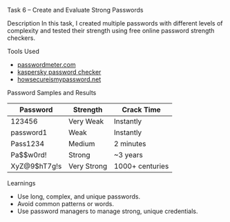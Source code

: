 Task 6 – Create and Evaluate Strong Passwords

Description
In this task, I created multiple passwords with different levels of complexity and tested their strength using free online password strength checkers.

Tools Used
- [passwordmeter.com](https://passwordmeter.com)
- [kaspersky password checker](https://password.kaspersky.com)
- [howsecureismypassword.net](https://howsecureismypassword.net)

 Password Samples and Results

| Password       | Strength    | Crack Time           |
|----------------|-------------|----------------------|
| 123456         | Very Weak   | Instantly            |
| password1      | Weak        | Instantly            |
| Pass1234       | Medium      | 2 minutes            |
| Pa$$w0rd!      | Strong      | ~3 years             |
| XyZ@9$hT7g!s   | Very Strong | 1000+ centuries      | 

Learnings
- Use long, complex, and unique passwords.
- Avoid common patterns or words.
- Use password managers to manage strong, unique credentials.
